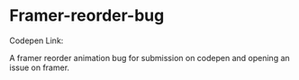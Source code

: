 # Framer-reorder-bug

Codepen Link:

A framer reorder animation bug for submission on codepen and opening an issue on framer.
